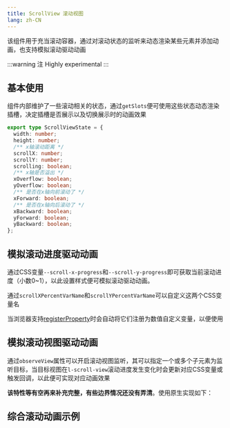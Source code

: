 ```yaml
---
title: ScrollView 滚动视图
lang: zh-CN
---
```


该组件用于充当滚动容器，通过对滚动状态的监听来动态渲染某些元素并添加动画，也支持模拟滚动驱动动画

:::warning 注
Highly experimental
:::

## 基本使用

组件内部维护了一些滚动相关的状态，通过`getSlots`便可使用这些状态动态渲染插槽，决定插槽是否展示以及切换展示时的动画效果

```ts
export type ScrollViewState = {
  width: number;
  height: number;
  /** x轴滚动距离 */
  scrollX: number;
  scrollY: number;
  scrolling: boolean;
  /** x轴是否溢出 */
  xOverflow: boolean;
  yOverflow: boolean;
  /** 是否在x轴向前滚动了 */
  xForward: boolean;
  /** 是否在x轴向后滚动了 */
  xBackward: boolean;
  yForward: boolean;
  yBackward: boolean;
};
```

<!-- @Code:scrollState -->

## 模拟滚动进度驱动动画

通过CSS变量`--scroll-x-progress`和`--scroll-y-progress`即可获取当前滚动进度（小数0~1），以此设置样式便可模拟滚动驱动动画。

通过`scrollXPercentVarName`和`scrollYPercentVarName`可以自定义这两个CSS变量名

当浏览器支持[registerProperty](https://developer.mozilla.org/en-US/docs/Web/API/CSS/registerProperty_static)时会自动将它们注册为数值自定义变量，以便使用

<!-- @Code:scrollDrivenAnimation -->

## 模拟滚动视图驱动动画

通过`observeView`属性可以开启滚动视图监听，其可以指定一个或多个子元素为监听目标，当目标视图在`l-scroll-view`滚动进度发生变化时会更新对应CSS变量或触发回调，以此便可实现对应动画效果

<!-- @Code:viewScrollDriven -->

**该特性等有空再来补充完整，有些边界情况还没有弄清**。使用原生实现如下：

<Test />

## 综合滚动动画示例

<!-- @Code:demo -->

<script setup>
  import Test from './_devViewScroll.vue';
</script>